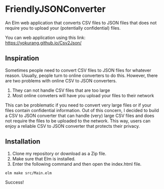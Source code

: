 # FriendlyJSONConverter
An Elm web application that converts CSV files to JSON files that does not require you to upload your (potentially confidential) files.

You can web application using this link: https://yokurang.github.io/Csv2Json/

## Inspiration 
Sometimes people need to convert CSV files to JSON files for whatever reason. Usually, people turn to online converters to do this. However, there are two problems with online CSV to JSON converters.

1) They can not handle CSV files that are too large
2) Most online conveters will have you upload your files to their network 

This can be problematic if you need to convert very large files or if your files contain confidential information. Out of this concern, I decided to build a CSV to JSON converter that can handle (very) large CSV files and does not require the files to be uploaded to the network. This way, users can enjoy a reliable CSV to JSON converter that protects their privacy. 

## Installation 
1) Clone my repository or download as a Zip file. 
2) Make sure that Elm is installed. 
3) Enter the following command and then open the index.html file.

```
elm make src/Main.elm
```

Success!